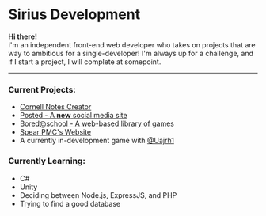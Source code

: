 # Sirius Development

**Hi there!**<br>
I'm an independent front-end web developer who takes on projects that are way to ambitious for a single-developer!
I'm always up for a challenge, and if I start a project, I will complete at somepoint.
<hr>

### Current Projects:<br>
- [Cornell Notes Creator](https://github.com/Sirius-Development/cornell-notes-creator)<br>
- [Posted - A **new** social media site](https://github.com/Sirius-Development/Posted)<br>
- [Bored@school - A web-based library of games](https://github.com/Sirius-Development/bored-at-school)<br>
- [Spear PMC's Website](https://spearpmc.netlify.app)<br>
- A currently in-development game with [@Uajrh1](https://github.com/Uajrh1)<br>

### Currently Learning:
- C#
- Unity
- Deciding between Node.js, ExpressJS, and PHP
- Trying to find a good database
